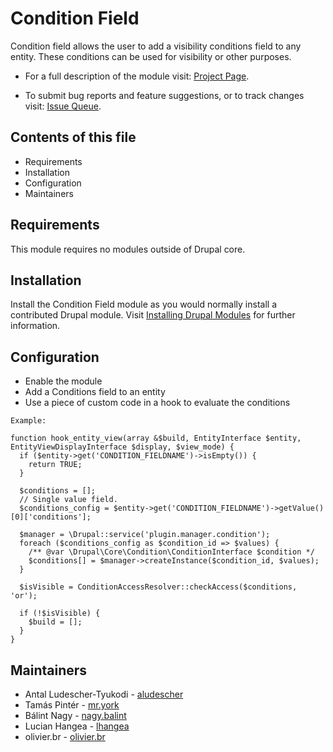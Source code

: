 # Condition Field

Condition field allows the user to add a visibility conditions field to any
entity. These conditions can be used for visibility or other purposes.

- For a full description of the module visit:
  [Project Page](https://www.drupal.org/project/condition_field).

- To submit bug reports and feature suggestions, or to track changes visit:
  [Issue Queue](https://www.drupal.org/project/issues/condition_field).


## Contents of this file

- Requirements
- Installation
- Configuration
- Maintainers


## Requirements

This module requires no modules outside of Drupal core.


## Installation

Install the Condition Field module as you would normally install a contributed Drupal module.
Visit [Installing Drupal Modules](https://www.drupal.org/docs/extending-drupal/installing-drupal-modules) for further information.


## Configuration

- Enable the module
- Add a Conditions field to an entity
- Use a piece of custom code in a hook to evaluate the conditions

```
Example:

function hook_entity_view(array &$build, EntityInterface $entity, EntityViewDisplayInterface $display, $view_mode) {
  if ($entity->get('CONDITION_FIELDNAME')->isEmpty()) {
    return TRUE;
  }

  $conditions = [];
  // Single value field.
  $conditions_config = $entity->get('CONDITION_FIELDNAME')->getValue()[0]['conditions'];

  $manager = \Drupal::service('plugin.manager.condition');
  foreach ($conditions_config as $condition_id => $values) {
    /** @var \Drupal\Core\Condition\ConditionInterface $condition */
    $conditions[] = $manager->createInstance($condition_id, $values);
  }

  $isVisible = ConditionAccessResolver::checkAccess($conditions, 'or');

  if (!$isVisible) {
    $build = [];
  }
}
```


## Maintainers

- Antal Ludescher-Tyukodi - [aludescher](https://www.drupal.org/u/aludescher)
- Tamás Pintér - [mr.york](https://www.drupal.org/u/mryork)
- Bálint Nagy - [nagy.balint](https://www.drupal.org/u/nagybalint)
- Lucian Hangea - [lhangea](https://www.drupal.org/u/lhangea)
- olivier.br - [olivier.br](https://www.drupal.org/u/olivierbr)
